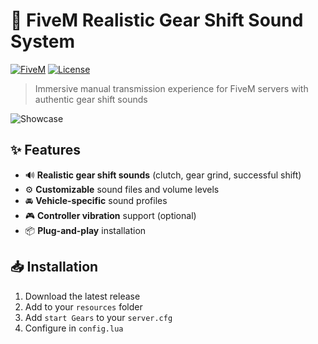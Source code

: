 # 🚗 FiveM Realistic Gear Shift Sound System

[![FiveM](https://img.shields.io/badge/FiveM-CFX-%23FF8300?style=for-the-badge&logo=data:image/png;base64,iVBORw0KGgoAAAANSUhEUgAAABAAAAAQCAYAAAAf8/9hAAAABmJLR0QA/wD/AP+gvaeTAAAACXBIWXMAAAsTAAALEwEAmpwYAAAAB3RJTUUH4QgJDx0Qh5XK3QAAAB1pVFh0Q29tbWVudAAAAAAAQ3JlYXRlZCB3aXRoIEdJTVBkLmUHAAAAVUlEQVQ4y2NgGAXDFmzatMmKAQ38B2LQ+P8wzIhMZ0Qx4D8S/R8Z/4cZgGwAsoH/kQ1ANgDZgP8oBiAbgGwAsgH/kQ1ANgDZAGQD/qMYgGwAsgHIAAB4VhP5Z3Z5HwAAAABJRU5ErkJggg==)](https://fivem.net)
[![License](https://img.shields.io/github/license/yourname/fivem-gear-sound?style=for-the-badge)](LICENSE)

> Immersive manual transmission experience for FiveM servers with authentic gear shift sounds

![Showcase](https://via.placeholder.com/800x400?text=Gear+Shift+Sound+Demo)

## ✨ Features
- 🔊 **Realistic gear shift sounds** (clutch, gear grind, successful shift)
- ⚙️ **Customizable** sound files and volume levels
- 🚘 **Vehicle-specific** sound profiles
- 🎮 **Controller vibration** support (optional)
- 📦 **Plug-and-play** installation

## 📥 Installation
1. Download the latest release
2. Add to your `resources` folder
3. Add `start Gears` to your `server.cfg`
4. Configure in `config.lua`
